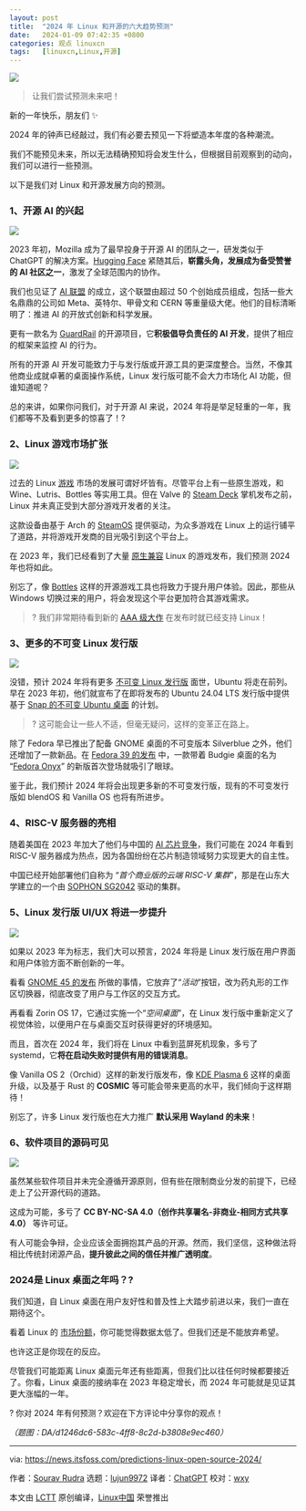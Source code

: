 ```yaml
---
layout: post
title:	"2024 年 Linux 和开源的六大趋势预测"
date:	2024-01-09 07:42:35 +0800 
categories:	观点 linuxcn 
tags:	[linuxcn,Linux,开源]
---
```



![](/Asserts/Images/album/202401/09/074157ikp0y0qmr20rr0ye.jpg)



> 
> 让我们尝试预测未来吧！
> 
> 
> 


新的一年快乐，朋友们 ✨


2024 年的钟声已经敲过，我们有必要去预见一下将塑造本年度的各种潮流。


我们不能预见未来，所以无法精确预知将会发生什么，但根据目前观察到的动向，我们可以进行一些预测。


以下是我们对 Linux 和开源发展方向的预测。


### 1、开源 AI 的兴起


![](/Asserts/Images/album/202401/09/074236m0bs1ynbjsjbne79.png)


2023 年初，Mozilla 成为了最早投身于开源 AI 的团队之一，研发类似于 ChatGPT 的解决方案。[Hugging Face](https://huggingface.co/) 紧随其后，**崭露头角，发展成为备受赞誉的 AI 社区之一**，激发了全球范围内的协作。


我们也见证了 [AI 联盟](https://news.itsfoss.com/ai-alliance/) 的成立，这个联盟由超过 50 个创始成员组成，包括一些大名鼎鼎的公司如 Meta、英特尔、甲骨文和 CERN 等重量级大佬。他们的目标清晰明了：推进 AI 的开放式创新和科学发展。


更有一款名为 [GuardRail](https://news.itsfoss.com/guardrail/) 的开源项目，它**积极倡导负责任的 AI 开发**，提供了相应的框架来监控 AI 的行为。


所有的开源 AI 开发可能致力于与发行版或开源工具的更深度整合。当然，不像其他商业成就卓著的桌面操作系统，Linux 发行版可能不会大力市场化 AI 功能，但谁知道呢？


总的来讲，如果你问我们，对于开源 AI 来说，2024 年将是举足轻重的一年，我们都等不及看到更多的惊喜了！?


### 2、Linux 游戏市场扩张


![](/Asserts/Images/album/202401/09/074236gc0xzcf047jqo5oz.png)


过去的 Linux [游戏](https://itsfoss.com/linux-gaming-guide/) 市场的发展可谓好坏皆有。尽管平台上有一些原生游戏，和 Wine、Lutris、Bottles 等实用工具。但在 Valve 的 [Steam Deck](https://www.steamdeck.com/) 掌机发布之前，Linux 并未真正受到大部分游戏开发者的关注。


这款设备由基于 Arch 的 [SteamOS](https://itsfoss.com/steamos/) 提供驱动，为众多游戏在 Linux 上的运行铺平了道路，并将游戏开发商的目光吸引到这个平台上。


在 2023 年，我们已经看到了大量 [原生兼容](https://store.steampowered.com/linux) Linux 的游戏发布，我们预测 2024 年也将如此。


别忘了，像 [Bottles](https://news.itsfoss.com/bottles-next-linux-gaming/) 这样的开源游戏工具也将致力于提升用户体验。因此，那些从 Windows 切换过来的用户，将会发现这个平台更加符合其游戏需求。



> 
> ? 我们非常期待看到新的 [AAA 级大作](https://en.wikipedia.org/wiki/AAA_(video_game_industry)) 在发布时就已经支持 Linux！
> 
> 
> 


### 3、更多的不可变 Linux 发行版


![](/Asserts/Images/album/202401/09/074237qcquw5a1am6uaq1m.png)


没错，预计 2024 年将有更多 [不可变 Linux 发行版](https://itsfoss.com/immutable-linux-distros/) 面世，Ubuntu 将走在前列。早在 2023 年初，他们就宣布了在即将发布的 Ubuntu 24.04 LTS 发行版中提供基于 [Snap 的不可变 Ubuntu 桌面](https://news.itsfoss.com/ubuntu-all-snap-desktop/) 的计划。



> 
> ? 这可能会让一些人不适，但毫无疑问，这样的变革正在路上。
> 
> 
> 


除了 Fedora 早已推出了配备 GNOME 桌面的不可变版本 Silverblue 之外，他们还增加了一款新品。在 [Fedora 39 的发布](https://news.itsfoss.com/fedora-39-release/) 中，一款带着 Budgie 桌面的名为 “[Fedora Onyx](https://fedoraproject.org/onyx/)” 的新版首次登场就吸引了眼球。


鉴于此，我们预计 2024 年将会出现更多新的不可变发行版，现有的不可变发行版如 blendOS 和 Vanilla OS 也将有所进步。


### 4、RISC-V 服务器的亮相


随着美国在 2023 年加大了他们与中国的 [AI 芯片竞争](https://www.wired.com/story/the-us-just-escalated-its-ai-chip-war-with-china/)，我们可能在 2024 年看到 RISC-V 服务器成为热点，因为各国纷纷在芯片制造领域努力实现更大的自主性。


中国已经开始部署他们自称为 “*首个商业版的云端 RISC-V 集群*”，那是在山东大学建立的一个由 [SOPHON SG2042](https://en.sophgo.com/product/introduce/sg2042.html) 驱动的集群。


### 5、Linux 发行版 UI/UX 将进一步提升


![](/Asserts/Images/album/202401/09/074237kr9obm0gbbj1gm2n.png)


如果以 2023 年为标志，我们大可以预言，2024 年将是 Linux 发行版在用户界面和用户体验方面不断创新的一年。


看看 [GNOME 45 的发布](https://news.itsfoss.com/gnome-45-release/) 所做的事情，它放弃了“*活动*”按钮，改为药丸形的工作区切换器，彻底改变了用户与工作区的交互方式。


再看看 Zorin OS 17，它通过实施一个“*空间桌面*”，在 Linux 发行版中重新定义了视觉体验，以便用户在与桌面交互时获得更好的环境感知。


而且，首次在 2024 年，我们将在 Linux 中看到蓝屏死机现象，多亏了 systemd，它**将在启动失败时提供有用的错误消息**。


像 Vanilla OS 2（Orchid）这样的新发行版发布，像 [KDE Plasma 6](https://community.kde.org/Plasma/Plasma_6) 这样的桌面升级，以及基于 Rust 的 **COSMIC** 等可能会带来更高的水平，我们倾向于这样期待！


别忘了，许多 Linux 发行版也在大力推广 **默认采用 Wayland 的未来**！


### 6、软件项目的源码可见


![](/Asserts/Images/album/202401/09/074238c57xqvfk14wf4qt8.png)


虽然某些软件项目并未完全遵循开源原则，但有些在限制商业分发的前提下，已经走上了公开源代码的道路。


这成为可能，多亏了 **CC BY-NC-SA 4.0（创作共享署名-非商业-相同方式共享 4.0）** 等许可证。


有人可能会争辩，企业应该全面拥抱其产品的开源。然而，我们坚信，这种做法将相比传统封闭源产品，**提升彼此之间的信任并推广透明度**。


### 2024是 Linux 桌面之年吗？?


我们知道，自 Linux 桌面在用户友好性和普及性上大踏步前进以来，我们一直在期待这个。


看着 Linux 的 [市场份额](https://itsfoss.com/linux-market-share/)，你可能觉得数据太低了。但我们还是不能放弃希望。


也许这正是你现在的反应。


尽管我们可能距离 Linux 桌面元年还有些距离，但我们比以往任何时候都要接近了。你看，Linux 桌面的接纳率在 2023 年稳定增长，而 2024 年可能就是见证其更大涨幅的一年。


? 你对 2024 年有何预测？欢迎在下方评论中分享你的观点！


*（题图：DA/d1246dc6-583c-4ff8-8c2d-b3808e9ec460）*




---


via: <https://news.itsfoss.com/predictions-linux-open-source-2024/>


作者：[Sourav Rudra](https://news.itsfoss.com/author/sourav/) 选题：[lujun9972](https://github.com/lujun9972) 译者：[ChatGPT](https://linux.cn/lctt/ChatGPT) 校对：[wxy](https://github.com/wxy)


本文由 [LCTT](https://github.com/LCTT/TranslateProject) 原创编译，[Linux中国](https://linux.cn/) 荣誉推出
